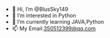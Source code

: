 - 👋 Hi, I’m @BlusSky149
- 👀 I’m interested in Python
- 🌱 I’m currently learning JAVA,Python
- 📫 My Email:350512399@qq.com
